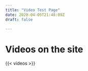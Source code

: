 ```yaml
---
title: "Video Test Page"
date: 2020-04-05T21:48:09Z
draft: false

---
```


# Videos on the site

{{< videos >}}